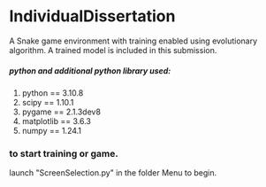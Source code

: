 # IndividualDissertation

A Snake game environment with training enabled using evolutionary algorithm. A trained model is included in this submission.

##### _python and additional python library used:_

1. python == 3.10.8
2. scipy == 1.10.1
3. pygame == 2.1.3dev8
4. matplotlib == 3.6.3
5. numpy == 1.24.1

### to start training or game.

launch "ScreenSelection.py" in the folder Menu to begin.